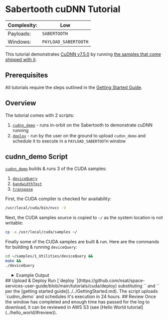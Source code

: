 # Sabertooth cuDNN Tutorial

|Complexity:|Low|
|-|-|
|Payloads:|`SABERTOOTH`|
|Windows:|`PAYLOAD_SABERTOOTH`|


This tutorial demonstrates [CuDNN v7.5.0](https://developer.nvidia.com/rdp/cudnn-archive) by running [the samples that come shipped with it](https://github.com/mmmn143/cudnn_samples_v7).

## Prerequisites

All tutorials require the steps outlined in the [Getting Started Guide](../../GettingStarted.md). 


## Overview

The tutorial comes with 2 scripts:

1. [`cudnn_demo`](https://github.com/nsat/space-services-user-guide/blob/main/tutorials/cuda/deploy) - runs in-orbit on the Sabertooth to demonstrate cuDNN running
1. [`deploy`](https://github.com/nsat/space-services-user-guide/blob/main/tutorials/cuda/deploy) - run by the user on the ground to upload `cudnn_demo` and schedule it to execute in a `PAYLOAD_SABERTOOTH` window


## cudnn_demo Script

[`cudnn_demo`](https://github.com/nsat/space-services-user-guide/blob/main/tutorials/cuda/deploy) builds & runs 3 of the CUDA samples:

1. [`deviceQuery`](https://docs.nvidia.com/cuda/archive/10.0/demo-suite/index.html#deviceQuery)
1. [`bandwidthTest`](https://docs.nvidia.com/cuda/archive/10.0/demo-suite/index.html#bandwidthTest)
1. [`transpose`](https://docs.nvidia.com/cuda/archive/10.0/cuda-samples/index.html#matrix-transpose)


First, the CUDA compiler is checked for availability:

```bash
/usr/local/cuda/bin/nvcc -V
```

Next, the CUDA samples source is copied to `~/` as the system location is not writable:

```bash
cp -a /usr/local/cuda/samples ~/
```

Finally some of the CUDA samples are built & run. Here are the commands for building & running `deviceQuery`:

```bash
cd ~/samples/1_Utilities/deviceQuery &&
make &&
./deviceQuery
```


<details>
  <summary style="padding-left:20px;display:list-item;">Example Output</summary>
  <br/>
<pre id="cudnn_demo_output" class="highlight">
Linking agains cublasLt = false
CUDA VERSION: 10000
TARGET ARCH: aarch64
HOST_ARCH: aarch64
TARGET OS: linux
SMS: 30 35 50 53 60 61 62 70 72 75
/usr/local/cuda/bin/nvcc -ccbin g++ -I/usr/local/cuda/include -IFreeImage/include  -m64    -gencode arch=compute_30,code=sm_30 -gencode arch=compute_35,code=sm_35 -gencode arch=compute_50,code=sm_50 -gencode arch=compute_53,code=sm_53 -gencode arch=compute_60,code=sm_60 -gencode arch=compute_61,code=sm_61 -gencode arch=compute_62,code=sm_62 -gencode arch=compute_70,code=sm_70 -gencode arch=compute_72,code=sm_72 -gencode arch=compute_75,code=sm_75 -gencode arch=compute_75,code=compute_75 -o fp16_dev.o -c fp16_dev.cu
g++ -I/usr/local/cuda/include -IFreeImage/include   -o fp16_emu.o -c fp16_emu.cpp
g++ -I/usr/local/cuda/include -IFreeImage/include   -o mnistCUDNN.o -c mnistCUDNN.cpp
/usr/local/cuda/bin/nvcc -ccbin g++   -m64      -gencode arch=compute_30,code=sm_30 -gencode arch=compute_35,code=sm_35 -gencode arch=compute_50,code=sm_50 -gencode arch=compute_53,code=sm_53 -gencode arch=compute_60,code=sm_60 -gencode arch=compute_61,code=sm_61 -gencode arch=compute_62,code=sm_62 -gencode arch=compute_70,code=sm_70 -gencode arch=compute_72,code=sm_72 -gencode arch=compute_75,code=sm_75 -gencode arch=compute_75,code=compute_75 -o mnistCUDNN fp16_dev.o fp16_emu.o mnistCUDNN.o -I/usr/local/cuda/include -IFreeImage/include  -LFreeImage/lib/linux/aarch64 -LFreeImage/lib/linux -lcudart -lcublas -lcudnn -lfreeimage -lstdc++ -lm
FreeImage/lib/linux/aarch64/libfreeimage.a(strenc.o): In function `StrIOEncInit':
strenc.c:(.text+0x1294): warning: the use of `tmpnam' is dangerous, better use `mkstemp'

cudnnGetVersion() : 7500 , CUDNN_VERSION from cudnn.h : 7500 (7.5.0)
Host compiler version : GCC 7.4.0
There are 1 CUDA capable devices on your machine :
device 0 : sms  1  Capabilities 5.3, SmClock 921.6 Mhz, MemSize (Mb) 1980, MemClock 12.8 Mhz, Ecc=0, boardGroupID=0
Using device 0

Testing single precision
Loading image data/one_28x28.pgm
Performing forward propagation ...
Testing cudnnGetConvolutionForwardAlgorithm ...
Fastest algorithm is Algo 1
Testing cudnnFindConvolutionForwardAlgorithm ...
^^^^ CUDNN_STATUS_SUCCESS for Algo 0: 0.251667 time requiring 0 memory
^^^^ CUDNN_STATUS_SUCCESS for Algo 2: 0.382813 time requiring 57600 memory
^^^^ CUDNN_STATUS_SUCCESS for Algo 4: 2.635729 time requiring 207360 memory
^^^^ CUDNN_STATUS_SUCCESS for Algo 5: 12.472500 time requiring 203008 memory
^^^^ CUDNN_STATUS_SUCCESS for Algo 7: 12.811354 time requiring 2057744 memory
Resulting weights from Softmax:
0.0000000 0.9999399 0.0000000 0.0000000 0.0000561 0.0000000 0.0000012 0.0000017 0.0000010 0.0000000
Loading image data/three_28x28.pgm
Performing forward propagation ...
Resulting weights from Softmax:
0.0000000 0.0000000 0.0000000 0.9999288 0.0000000 0.0000711 0.0000000 0.0000000 0.0000000 0.0000000
Loading image data/five_28x28.pgm
Performing forward propagation ...
Resulting weights from Softmax:
0.0000000 0.0000008 0.0000000 0.0000002 0.0000000 0.9999820 0.0000154 0.0000000 0.0000012 0.0000006

Result of classification: 1 3 5

Test passed!

Testing half precision (math in single precision)
Loading image data/one_28x28.pgm
Performing forward propagation ...
Testing cudnnGetConvolutionForwardAlgorithm ...
Fastest algorithm is Algo 1
Testing cudnnFindConvolutionForwardAlgorithm ...
^^^^ CUDNN_STATUS_SUCCESS for Algo 1: 0.171354 time requiring 3464 memory
^^^^ CUDNN_STATUS_SUCCESS for Algo 0: 0.206354 time requiring 0 memory
^^^^ CUDNN_STATUS_SUCCESS for Algo 2: 0.319636 time requiring 28800 memory
^^^^ CUDNN_STATUS_SUCCESS for Algo 4: 2.538021 time requiring 207360 memory
^^^^ CUDNN_STATUS_SUCCESS for Algo 5: 12.519062 time requiring 203008 memory
Resulting weights from Softmax:
0.0000001 1.0000000 0.0000001 0.0000000 0.0000563 0.0000001 0.0000012 0.0000017 0.0000010 0.0000001
Loading image data/three_28x28.pgm
Performing forward propagation ...
Resulting weights from Softmax:
0.0000000 0.0000000 0.0000000 1.0000000 0.0000000 0.0000714 0.0000000 0.0000000 0.0000000 0.0000000
Loading image data/five_28x28.pgm
Performing forward propagation ...
Resulting weights from Softmax:
0.0000000 0.0000008 0.0000000 0.0000002 0.0000000 1.0000000 0.0000154 0.0000000 0.0000012 0.0000006

Result of classification: 1 3 5

Test passed!
<pre>
</details>


## Upload & Deploy

Run [`deploy <AUTH_TOKEN> <SAT_ID>`](https://github.com/nsat/space-services-user-guide/blob/main/tutorials/cuda/deploy) substituting `<AUTH_TOKEN>` and `<SAT_ID>` per the [getting started guide](../../GettingStarted.md). The script uploads `cudnn_demo` and schedules it's execution in 24 hours.

## Review

Once the window has completed and enough time has passed for the log to download, it can be reviewed in AWS S3 (see [Hello World tutorial](../hello_world/#review)).
